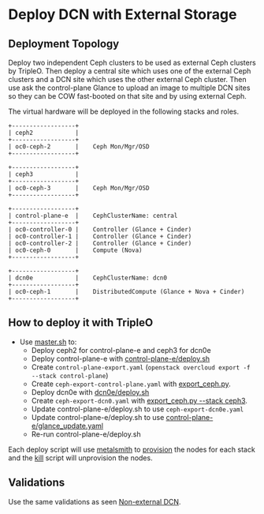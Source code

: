 # Deploy DCN with External Storage

## Deployment Topology

Deploy two independent Ceph clusters to be used as external Ceph
clusters by TripleO. Then deploy a central site which uses one of the
external Ceph clusters and a DCN site which uses the other external
Ceph cluster. Then use ask the control-plane Glance to upload an
image to multiple DCN sites so they can be COW fast-booted on that
site and by using external Ceph.

The virtual hardware will be deployed in the following stacks and
roles.

```
+------------------+
| ceph2            |
+------------------+
| oc0-ceph-2       |    Ceph Mon/Mgr/OSD
+------------------+

+------------------+
| ceph3            |
+------------------+
| oc0-ceph-3       |    Ceph Mon/Mgr/OSD
+------------------+

+------------------+
| control-plane-e  |    CephClusterName: central
+------------------+
| oc0-controller-0 |    Controller (Glance + Cinder)
| oc0-controller-1 |    Controller (Glance + Cinder)
| oc0-controller-2 |    Controller (Glance + Cinder)
| oc0-ceph-0       |    Compute (Nova)
+------------------+

+------------------+
| dcn0e            |    CephClusterName: dcn0
+------------------+
| oc0-ceph-1       |    DistributedCompute (Glance + Nova + Cinder)
+------------------+
```

## How to deploy it with TripleO

- Use [master.sh](master.sh) to:
  - Deploy ceph2 for control-plane-e and ceph3 for dcn0e
  - Deploy control-plane-e with [control-plane-e/deploy.sh](control-plane-e/deploy.sh)
  - Create `control-plane-export.yaml` (`openstack overcloud export -f --stack control-plane`)
  - Create `ceph-export-control-plane.yaml` with [export_ceph.py](export_ceph.py).
  - Deploy dcn0e with [dcn0e/deploy.sh](dcn0e/deploy.sh)
  - Create `ceph-export-dcn0.yaml` with [export_ceph.py --stack ceph3](export_ceph.py).
  - Update control-plane-e/deploy.sh to use `ceph-export-dcn0e.yaml`
  - Update control-plane-e/deploy.sh to use [control-plane-e/glance_update.yaml](control-plane-e/glance_update.yaml)
  - Re-run control-plane-e/deploy.sh

Each deploy script will use [metalsmith](../../metalsmith)
to [provision](../../provision.sh) the nodes for each stack
and the [kill](../../kill.sh) script will unprovision the nodes.

## Validations

Use the same validations as seen [Non-external DCN](../README.md).
